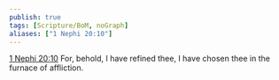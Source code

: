 ```yaml
---
publish: true
tags: [Scripture/BoM, noGraph]
aliases: ["1 Nephi 20:10"]
---
```

[1 Nephi 20:10](https://churchofjesuschrist.org/study/scriptures/bofm/1-ne/20?lang=eng&id=p10#p10) For, behold, I have refined thee, I have chosen thee in the furnace of affliction.
